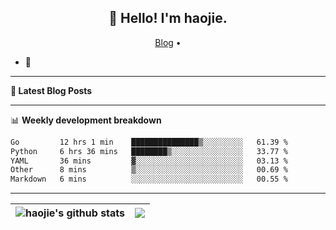 <h2 align="center">👋 Hello! I'm haojie.</h2>
<p align="center">
  <a href="https://aoyouer.com">Blog</a> •
</p>


- 🔭 


-------

**📝 Latest Blog Posts**


-------

📊 **Weekly development breakdown**
<!--START_SECTION:waka-->

```txt
Go         12 hrs 1 min    ███████████████▒░░░░░░░░░   61.39 %
Python     6 hrs 36 mins   ████████▒░░░░░░░░░░░░░░░░   33.77 %
YAML       36 mins         ▓░░░░░░░░░░░░░░░░░░░░░░░░   03.13 %
Other      8 mins          ▒░░░░░░░░░░░░░░░░░░░░░░░░   00.69 %
Markdown   6 mins          ░░░░░░░░░░░░░░░░░░░░░░░░░   00.55 %
```

<!--END_SECTION:waka-->

-------



| <img align="center" src="https://github-readme-stats.vercel.app/api?username=haojie06&show_icons=true&theme=graywhite&show_icons=true&count_private=true&include_all_commits=true&hide_border=true" alt="haojie's github stats" /> | <img align="center" src="https://github-readme-stats.vercel.app/api/top-langs/?username=haojie06&layout=compact&theme=graywhite&hide_border=true&hide=css,html" /> |
| ------------- | ------------- |


